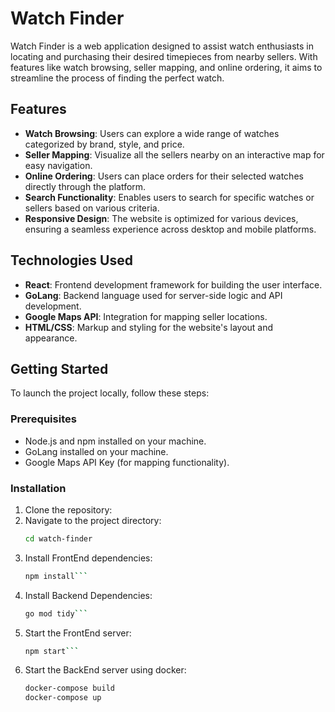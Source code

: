 # Watch Finder

Watch Finder is a web application designed to assist watch enthusiasts in locating and purchasing their desired timepieces from nearby sellers. With features like watch browsing, seller mapping, and online ordering, it aims to streamline the process of finding the perfect watch.

## Features

- **Watch Browsing**: Users can explore a wide range of watches categorized by brand, style, and price.
- **Seller Mapping**: Visualize all the sellers nearby on an interactive map for easy navigation.
- **Online Ordering**: Users can place orders for their selected watches directly through the platform.
- **Search Functionality**: Enables users to search for specific watches or sellers based on various criteria.
- **Responsive Design**: The website is optimized for various devices, ensuring a seamless experience across desktop and mobile platforms.

## Technologies Used

- **React**: Frontend development framework for building the user interface.
- **GoLang**: Backend language used for server-side logic and API development.
- **Google Maps API**: Integration for mapping seller locations.
- **HTML/CSS**: Markup and styling for the website's layout and appearance.

## Getting Started

To launch the project locally, follow these steps:

### Prerequisites

- Node.js and npm installed on your machine.
- GoLang installed on your machine.
- Google Maps API Key (for mapping functionality).

### Installation

1. Clone the repository:
2. Navigate to the project directory:
   ```bash
   cd watch-finder
   ```
3. Install FrontEnd dependencies:
   ```bash
   npm install```
4. Install Backend Dependencies:
     ```bash
     go mod tidy```
5. Start the FrontEnd server:
    ```bash
    npm start```
6. Start the BackEnd server using docker:
   ```bash
   docker-compose build
   docker-compose up
   ```
